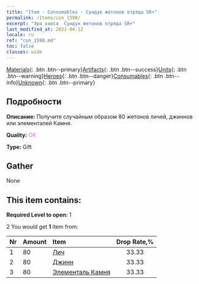```yaml
---
title: "Item - Consumables - Сундук жетонов отряда SR+"
permalink: /Items/con_1598/
excerpt: "Эра хаоса  Сундук жетонов отряда SR+"
last_modified_at: 2021-04-12
locale: ru
ref: "con_1598.md"
toc: false
classes: wide
---
```

 [Materials](/ru/Items/){: .btn .btn--primary}[Artifacts](/ru/Items/Artifacts/){: .btn .btn--success}[Units](/ru/Items/Units/){: .btn .btn--warning}[Heroes](/ru/Items/Heroes/){: .btn .btn--danger}[Consumables](/ru/Items/Consumables/){: .btn .btn--info}[Unknown](/ru/Items/Unknown/){: .btn .btn--primary}

## Подробности
 **Описание:** Получите случайным образом 80 жетонов личей, джиннов или элементалей Камня.

 **Quality:** <span style="color: #DA70D6">OK</span>

 **Type:** Gift

## Gather

  None

## This item contains:

 **Required Level to open:** 1

 2 You would get **1** item  from:

  | Nr | Amount |     Item    | Drop Rate,% |
  |:---|:-------|:------------|:---------:|
  | 1 | 80 | [Лич](/ru/Items/unt_212/) | 33.33 | 
  | 2 | 80 | [Джинн](/ru/Items/unt_239/) | 33.33 | 
  | 3 | 80 | [Элементаль Камня](/ru/Items/unt_266/) | 33.33 | 
